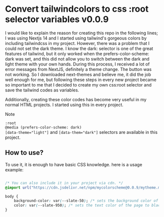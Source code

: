 # Convert tailwindcolors to css :root selector variables v0.0.9

I would like to explain the reason for creating this repo in the following lines;
I was using Nextjs 14 and I started using tailwind's gorgeous colors by including tailwindcss in my project. However, there was a problem that I could not set the dark theme. I know the dark: selector is one of the great features of tailwind, but it only worked when the prefers-color-scheme: dark was set, and this did not allow you to switch between the dark and light theme with your own hands. During this process, I received a lot of error messages from NextJS, definitely a theme change. The button was not working. So I downloaded next-themes and believe me, it did the job well enough for me, but following these steps in every new project became so important to me that I decided to create my own css:root selector and save the tailwind codes as variables.

Additionally, creating these color codes has become very useful in my normal HTML projects. I started using this in every project.

> [!NOTE]   
> `:root`     
> `@media (prefers-color-scheme: dark)`    
> `[data-theme="light"]` and `[data-them="dark"]` selectors are available in this project.     

## How to use?

To use it, it is enough to have basic CSS knowledge. here is a usage example:

```css

/* You can also include it in your project via cdn. */
@import url("https://cdn.jsdelivr.net/npm/mycolorscheme@0.0.9/mytheme.min.css")

body {
    background-color: var(--slate-50); /* sets the background color of the page to white for light and black for dark */
    color: var(--slate-950); /* sets the text color of the page to black for light and white for dark */
}
```